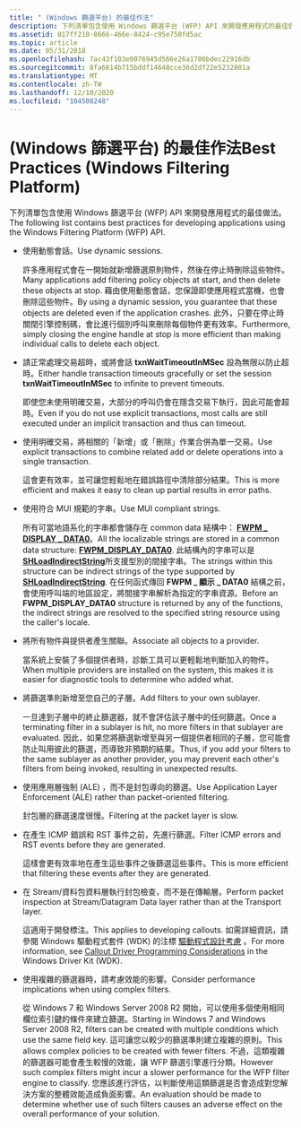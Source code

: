 ```yaml
---
title: " (Windows 篩選平台) 的最佳作法"
description: 下列清單包含使用 Windows 篩選平台 (WFP) API 來開發應用程式的最佳做法。
ms.assetid: 017ff210-8666-466e-8424-c95e750fd5ac
ms.topic: article
ms.date: 05/31/2018
ms.openlocfilehash: 7ac43f103e0076945d566e26a1706bdec22916db
ms.sourcegitcommit: 8fa6614b715bddf14648cce36d2df22e5232801a
ms.translationtype: MT
ms.contentlocale: zh-TW
ms.lasthandoff: 12/10/2020
ms.locfileid: "104508248"
---
```

# <a name="best-practices-windows-filtering-platform"></a><span data-ttu-id="f9443-103"> (Windows 篩選平台) 的最佳作法</span><span class="sxs-lookup"><span data-stu-id="f9443-103">Best Practices (Windows Filtering Platform)</span></span>

<span data-ttu-id="f9443-104">下列清單包含使用 Windows 篩選平台 (WFP) API 來開發應用程式的最佳做法。</span><span class="sxs-lookup"><span data-stu-id="f9443-104">The following list contains best practices for developing applications using the Windows Filtering Platform (WFP) API.</span></span>

-   <span data-ttu-id="f9443-105">使用動態會話。</span><span class="sxs-lookup"><span data-stu-id="f9443-105">Use dynamic sessions.</span></span>

    <span data-ttu-id="f9443-106">許多應用程式會在一開始就新增篩選原則物件，然後在停止時刪除這些物件。</span><span class="sxs-lookup"><span data-stu-id="f9443-106">Many applications add filtering policy objects at start, and then delete these objects at stop.</span></span> <span data-ttu-id="f9443-107">藉由使用動態會話，您保證即使應用程式當機，也會刪除這些物件。</span><span class="sxs-lookup"><span data-stu-id="f9443-107">By using a dynamic session, you guarantee that these objects are deleted even if the application crashes.</span></span> <span data-ttu-id="f9443-108">此外，只要在停止時關閉引擎控制碼，會比進行個別呼叫來刪除每個物件更有效率。</span><span class="sxs-lookup"><span data-stu-id="f9443-108">Furthermore, simply closing the engine handle at stop is more efficient than making individual calls to delete each object.</span></span>

-   <span data-ttu-id="f9443-109">請正常處理交易超時，或將會話 **txnWaitTimeoutInMSec** 設為無限以防止超時。</span><span class="sxs-lookup"><span data-stu-id="f9443-109">Either handle transaction timeouts gracefully or set the session **txnWaitTimeoutInMSec** to infinite to prevent timeouts.</span></span>

    <span data-ttu-id="f9443-110">即使您未使用明確交易，大部分的呼叫仍會在隱含交易下執行，因此可能會超時。</span><span class="sxs-lookup"><span data-stu-id="f9443-110">Even if you do not use explicit transactions, most calls are still executed under an implicit transaction and thus can timeout.</span></span>

-   <span data-ttu-id="f9443-111">使用明確交易，將相關的「新增」或「刪除」作業合併為單一交易。</span><span class="sxs-lookup"><span data-stu-id="f9443-111">Use explicit transactions to combine related add or delete operations into a single transaction.</span></span>

    <span data-ttu-id="f9443-112">這會更有效率，並可讓您輕鬆地在錯誤路徑中清除部分結果。</span><span class="sxs-lookup"><span data-stu-id="f9443-112">This is more efficient and makes it easy to clean up partial results in error paths.</span></span>

-   <span data-ttu-id="f9443-113">使用符合 MUI 規範的字串。</span><span class="sxs-lookup"><span data-stu-id="f9443-113">Use MUI compliant strings.</span></span>

    <span data-ttu-id="f9443-114">所有可當地語系化的字串都會儲存在 common data 結構中： [**FWPM \_ DISPLAY \_ DATA0**](/windows/desktop/api/Fwptypes/ns-fwptypes-fwpm_display_data0)。</span><span class="sxs-lookup"><span data-stu-id="f9443-114">All the localizable strings are stored in a common data structure: [**FWPM\_DISPLAY\_DATA0**](/windows/desktop/api/Fwptypes/ns-fwptypes-fwpm_display_data0).</span></span> <span data-ttu-id="f9443-115">此結構內的字串可以是 [**SHLoadIndirectString**](/windows/win32/api/shlwapi/nf-shlwapi-shloadindirectstring)所支援型別的間接字串。</span><span class="sxs-lookup"><span data-stu-id="f9443-115">The strings within this structure can be indirect strings of the type supported by [**SHLoadIndirectString**](/windows/win32/api/shlwapi/nf-shlwapi-shloadindirectstring).</span></span> <span data-ttu-id="f9443-116">在任何函式傳回 **FWPM \_ 顯示 \_ DATA0** 結構之前，會使用呼叫端的地區設定，將間接字串解析為指定的字串資源。</span><span class="sxs-lookup"><span data-stu-id="f9443-116">Before an **FWPM\_DISPLAY\_DATA0** structure is returned by any of the functions, the indirect strings are resolved to the specified string resource using the caller's locale.</span></span>

-   <span data-ttu-id="f9443-117">將所有物件與提供者產生關聯。</span><span class="sxs-lookup"><span data-stu-id="f9443-117">Associate all objects to a provider.</span></span>

    <span data-ttu-id="f9443-118">當系統上安裝了多個提供者時，診斷工具可以更輕鬆地判斷加入的物件。</span><span class="sxs-lookup"><span data-stu-id="f9443-118">When multiple providers are installed on the system, this makes it is easier for diagnostic tools to determine who added what.</span></span>

-   <span data-ttu-id="f9443-119">將篩選準則新增至您自己的子層。</span><span class="sxs-lookup"><span data-stu-id="f9443-119">Add filters to your own sublayer.</span></span>

    <span data-ttu-id="f9443-120">一旦達到子層中的終止篩選器，就不會評估該子層中的任何篩選。</span><span class="sxs-lookup"><span data-stu-id="f9443-120">Once a terminating filter in a sublayer is hit, no more filters in that sublayer are evaluated.</span></span> <span data-ttu-id="f9443-121">因此，如果您將篩選新增至與另一個提供者相同的子層，您可能會防止叫用彼此的篩選，而導致非預期的結果。</span><span class="sxs-lookup"><span data-stu-id="f9443-121">Thus, if you add your filters to the same sublayer as another provider, you may prevent each other's filters from being invoked, resulting in unexpected results.</span></span>

-   <span data-ttu-id="f9443-122">使用應用層強制 (ALE) ，而不是封包導向的篩選。</span><span class="sxs-lookup"><span data-stu-id="f9443-122">Use Application Layer Enforcement (ALE) rather than packet-oriented filtering.</span></span>

    <span data-ttu-id="f9443-123">封包層的篩選速度很慢。</span><span class="sxs-lookup"><span data-stu-id="f9443-123">Filtering at the packet layer is slow.</span></span>

-   <span data-ttu-id="f9443-124">在產生 ICMP 錯誤和 RST 事件之前，先進行篩選。</span><span class="sxs-lookup"><span data-stu-id="f9443-124">Filter ICMP errors and RST events before they are generated.</span></span>

    <span data-ttu-id="f9443-125">這樣會更有效率地在產生這些事件之後篩選這些事件。</span><span class="sxs-lookup"><span data-stu-id="f9443-125">This is more efficient that filtering these events after they are generated.</span></span>

-   <span data-ttu-id="f9443-126">在 Stream/資料包資料層執行封包檢查，而不是在傳輸層。</span><span class="sxs-lookup"><span data-stu-id="f9443-126">Perform packet inspection at Stream/Datagram Data layer rather than at the Transport layer.</span></span>

    <span data-ttu-id="f9443-127">這適用于開發標注。</span><span class="sxs-lookup"><span data-stu-id="f9443-127">This applies to developing callouts.</span></span> <span data-ttu-id="f9443-128">如需詳細資訊，請參閱 Windows 驅動程式套件 (WDK) 的注標 [驅動程式設計考慮](/windows-hardware/drivers/network/callout-driver-programming-considerations) 。</span><span class="sxs-lookup"><span data-stu-id="f9443-128">For more information, see [Callout Driver Programming Considerations](/windows-hardware/drivers/network/callout-driver-programming-considerations) in the Windows Driver Kit (WDK).</span></span>

-   <span data-ttu-id="f9443-129">使用複雜的篩選器時，請考慮效能的影響。</span><span class="sxs-lookup"><span data-stu-id="f9443-129">Consider performance implications when using complex filters.</span></span>

    <span data-ttu-id="f9443-130">從 Windows 7 和 Windows Server 2008 R2 開始，可以使用多個使用相同欄位索引鍵的條件來建立篩選。</span><span class="sxs-lookup"><span data-stu-id="f9443-130">Starting in Windows 7 and Windows Server 2008 R2, filters can be created with multiple conditions which use the same field key.</span></span> <span data-ttu-id="f9443-131">這可讓您以較少的篩選準則建立複雜的原則。</span><span class="sxs-lookup"><span data-stu-id="f9443-131">This allows complex policies to be created with fewer filters.</span></span> <span data-ttu-id="f9443-132">不過，這類複雜的篩選器可能會產生較慢的效能，讓 WFP 篩選引擎進行分類。</span><span class="sxs-lookup"><span data-stu-id="f9443-132">However such complex filters might incur a slower performance for the WFP filter engine to classify.</span></span> <span data-ttu-id="f9443-133">您應該進行評估，以判斷使用這類篩選是否會造成對您解決方案的整體效能造成負面影響。</span><span class="sxs-lookup"><span data-stu-id="f9443-133">An evaluation should be made to determine whether use of such filters causes an adverse effect on the overall performance of your solution.</span></span>

 

 
